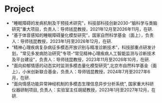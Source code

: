 # Project
* "睡眠障碍的发病机制及干预技术研究"，科技部科技创新2030-“脑科学与类脑研究”重大项目，负责人：导师钱昆教授，2021年12月至2026年11月，在研.
* "基于体音感知的睡眠障碍量化模型研究"，国家自然科学基金（面上），负责人：导师钱昆教授，2023年1月至2026年12月，在研.
* “精神心理疾病复杂病征多模态开放识别与精准诊断技术”，科技部重点研发计划，"常见多发病防治研究"专项-"常见精神心理疾病人工智能监测与诊断技术及平台建设"，负责人：导师钱昆教授，2023年11月至2026年10月，在研.
* "面向抑郁情感的动态实时监测多模态量化模型研究",北京市自然科学基金（面上），小米创新联合基金，负责人：导师钱昆教授，2024年7月至2027年6月，在研.
* "面向情感功能异常神经机制的多模态生理信息异步分析系统", 国家重大科研仪器研制项目, 负责人：实验室主任胡斌教授，2023年1月至2027年12月，在研.